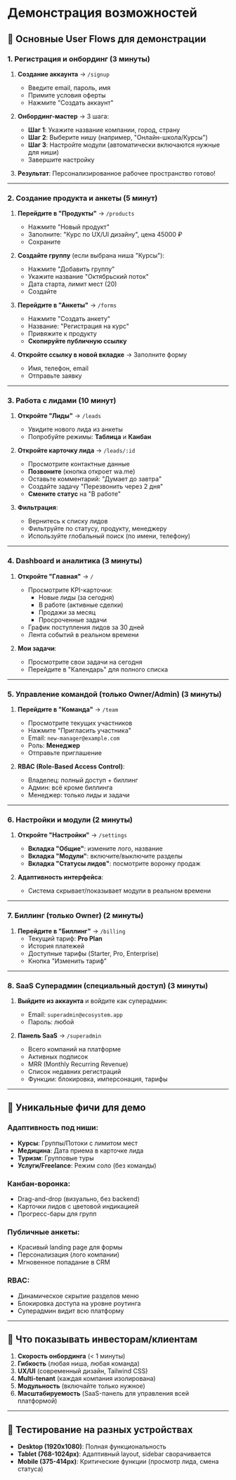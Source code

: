 # Демонстрация возможностей

## 🎯 Основные User Flows для демонстрации

### 1. Регистрация и онбординг (3 минуты)

1. **Создание аккаунта** → `/signup`
   - Введите email, пароль, имя
   - Примите условия оферты
   - Нажмите "Создать аккаунт"

2. **Онбординг-мастер** → 3 шага:
   - **Шаг 1**: Укажите название компании, город, страну
   - **Шаг 2**: Выберите нишу (например, "Онлайн-школа/Курсы")
   - **Шаг 3**: Настройте модули (автоматически включаются нужные для ниши)
   - Завершите настройку

3. **Результат**: Персонализированное рабочее пространство готово!

---

### 2. Создание продукта и анкеты (5 минут)

1. **Перейдите в "Продукты"** → `/products`
   - Нажмите "Новый продукт"
   - Заполните: "Курс по UX/UI дизайну", цена 45000 ₽
   - Сохраните

2. **Создайте группу** (если выбрана ниша "Курсы"):
   - Нажмите "Добавить группу"
   - Укажите название "Октябрьский поток"
   - Дата старта, лимит мест (20)
   - Создайте

3. **Перейдите в "Анкеты"** → `/forms`
   - Нажмите "Создать анкету"
   - Название: "Регистрация на курс"
   - Привяжите к продукту
   - **Скопируйте публичную ссылку**

4. **Откройте ссылку в новой вкладке** → Заполните форму
   - Имя, телефон, email
   - Отправьте заявку

---

### 3. Работа с лидами (10 минут)

1. **Откройте "Лиды"** → `/leads`
   - Увидите нового лида из анкеты
   - Попробуйте режимы: **Таблица** и **Канбан**

2. **Откройте карточку лида** → `/leads/:id`
   - Просмотрите контактные данные
   - **Позвоните** (кнопка откроет wa.me)
   - Оставьте комментарий: "Думает до завтра"
   - Создайте задачу "Перезвонить через 2 дня"
   - **Смените статус** на "В работе"

3. **Фильтрация**:
   - Вернитесь к списку лидов
   - Фильтруйте по статусу, продукту, менеджеру
   - Используйте глобальный поиск (по имени, телефону)

---

### 4. Dashboard и аналитика (3 минуты)

1. **Откройте "Главная"** → `/`
   - Просмотрите KPI-карточки:
     - Новые лиды (за сегодня)
     - В работе (активные сделки)
     - Продажи за месяц
     - Просроченные задачи
   - График поступления лидов за 30 дней
   - Лента событий в реальном времени

2. **Мои задачи**:
   - Просмотрите свои задачи на сегодня
   - Перейдите в "Календарь" для полного списка

---

### 5. Управление командой (только Owner/Admin) (3 минуты)

1. **Перейдите в "Команда"** → `/team`
   - Просмотрите текущих участников
   - Нажмите "Пригласить участника"
   - Email: `new-manager@example.com`
   - Роль: **Менеджер**
   - Отправьте приглашение

2. **RBAC (Role-Based Access Control)**:
   - Владелец: полный доступ + биллинг
   - Админ: всё кроме биллинга
   - Менеджер: только лиды и задачи

---

### 6. Настройки и модули (2 минуты)

1. **Откройте "Настройки"** → `/settings`
   - **Вкладка "Общие"**: измените лого, название
   - **Вкладка "Модули"**: включите/выключите разделы
   - **Вкладка "Статусы лидов"**: посмотрите воронку продаж

2. **Адаптивность интерфейса**:
   - Система скрывает/показывает модули в реальном времени

---

### 7. Биллинг (только Owner) (2 минуты)

1. **Перейдите в "Биллинг"** → `/billing`
   - Текущий тариф: **Pro Plan**
   - История платежей
   - Доступные тарифы (Starter, Pro, Enterprise)
   - Кнопка "Изменить тариф"

---

### 8. SaaS Суперадмин (специальный доступ) (3 минуты)

1. **Выйдите из аккаунта** и войдите как суперадмин:
   - Email: `superadmin@ecosystem.app`
   - Пароль: любой

2. **Панель SaaS** → `/superadmin`
   - Всего компаний на платформе
   - Активных подписок
   - MRR (Monthly Recurring Revenue)
   - Список недавних регистраций
   - Функции: блокировка, имперсонация, тарифы

---

## 🎨 Уникальные фичи для демо

### Адаптивность под ниши:
- **Курсы**: Группы/Потоки с лимитом мест
- **Медицина**: Дата приема в карточке лида
- **Туризм**: Групповые туры
- **Услуги/Freelance**: Режим соло (без команды)

### Канбан-воронка:
- Drag-and-drop (визуально, без backend)
- Карточки лидов с цветовой индикацией
- Прогресс-бары для групп

### Публичные анкеты:
- Красивый landing page для формы
- Персонализация (лого компании)
- Мгновенное попадание в CRM

### RBAC:
- Динамическое скрытие разделов меню
- Блокировка доступа на уровне роутинга
- Суперадмин видит всю платформу

---

## 🚀 Что показывать инвесторам/клиентам

1. **Скорость онбординга** (< 1 минуты)
2. **Гибкость** (любая ниша, любая команда)
3. **UX/UI** (современный дизайн, Tailwind CSS)
4. **Multi-tenant** (каждая компания изолирована)
5. **Модульность** (включайте только нужное)
6. **Масштабируемость** (SaaS-панель для управления всей платформой)

---

## 📱 Тестирование на разных устройствах

- **Desktop (1920x1080)**: Полная функциональность
- **Tablet (768-1024px)**: Адаптивный layout, sidebar сворачивается
- **Mobile (375-414px)**: Критические функции (просмотр лида, смена статуса)
